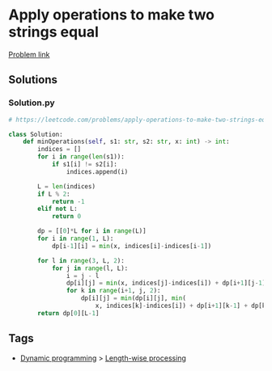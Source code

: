 # Apply operations to make two strings equal

[Problem link](https://leetcode.com/problems/apply-operations-to-make-two-strings-equal/)

## Solutions


### Solution.py
```py
# https://leetcode.com/problems/apply-operations-to-make-two-strings-equal/

class Solution:
    def minOperations(self, s1: str, s2: str, x: int) -> int:
        indices = []
        for i in range(len(s1)):
            if s1[i] != s2[i]:
                indices.append(i)

        L = len(indices)
        if L % 2:
            return -1
        elif not L:
            return 0

        dp = [[0]*L for i in range(L)]
        for i in range(1, L):
            dp[i-1][i] = min(x, indices[i]-indices[i-1])

        for l in range(3, L, 2):
            for j in range(l, L):
                i = j - l
                dp[i][j] = min(x, indices[j]-indices[i]) + dp[i+1][j-1]
                for k in range(i+1, j, 2):
                    dp[i][j] = min(dp[i][j], min(
                        x, indices[k]-indices[i]) + dp[i+1][k-1] + dp[k+1][j])
        return dp[0][L-1]
```
## Tags

* [Dynamic programming](/README.md#Dynamic_programming) > [Length-wise processing](/README.md#Dynamic_programming-Length_wise_processing)
